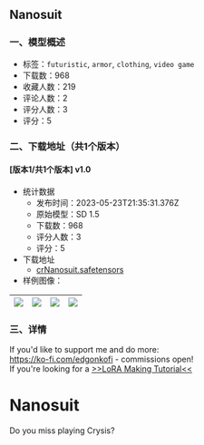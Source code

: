 ## Nanosuit
### 一、模型概述

- 标签：`futuristic`, `armor`, `clothing`, `video game`
- 下载数：968
- 收藏人数：219
- 评论人数：2
- 评分人数：3
- 评分：5

### 二、下载地址（共1个版本）

#### [版本1/共1个版本] v1.0

- 统计数据
  - 发布时间：2023-05-23T21:35:31.376Z
  - 原始模型：SD 1.5
  - 下载数：968
  - 评分人数：3
  - 评分：5
- 下载地址
  - [crNanosuit.safetensors](https://civitai.com/api/download/models/79244)
- 样例图像：

| <img src="https://image.civitai.com/xG1nkqKTMzGDvpLrqFT7WA/d31639bd-e2f3-489a-ad56-1e169c0d5d11/width=450/888820.jpeg" /> | <img src="https://image.civitai.com/xG1nkqKTMzGDvpLrqFT7WA/8ce63029-af7d-415f-a635-d8c9c619a0d2/width=450/888819.jpeg" /> | <img src="https://image.civitai.com/xG1nkqKTMzGDvpLrqFT7WA/01b1c76e-028c-4300-9dc8-fa8c77da59c8/width=450/888826.jpeg" /> | <img src="https://image.civitai.com/xG1nkqKTMzGDvpLrqFT7WA/d003f171-5181-4672-8adf-1ce7b4d8414c/width=450/888818.jpeg" /> |
| ---- | ---- | ---- | ---- |


### 三、详情
<p>If you'd like to support me and do more:<br /><a target="_blank" rel="ugc" href="https://ko-fi.com/edgonkofi">https://ko-fi.com/edgonkofi</a> - commissions open!<br />If you're looking for a <a target="_blank" rel="ugc" href="https://ko-fi.com/post/LoRA-Making-Tutorial-R6R3JEC2M">&gt;&gt;LoRA Making Tutorial&lt;&lt;</a></p><h1>Nanosuit</h1><p>Do you miss playing Crysis?</p>